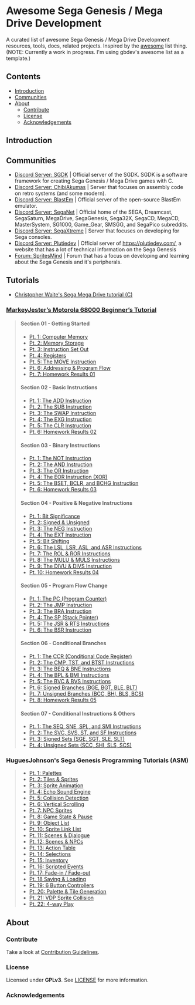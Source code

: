 # Awesome Sega Genesis / Mega Drive Development

A curated list of awesome Sega Genesis / Mega Drive Development resources, tools, docs, related projects. Inspired by the [awesome](https://github.com/sindresorhus/awesome) list thing. (NOTE: Currently a work in progress. I'm using gbdev's awesome list as a template.)

## Contents

- [Introduction](#introduction)
- [Communities](#communities)
- [About](#about)
  - [Contribute](#contribute)
  - [License](#license)
  - [Acknowledgements](#acknowledgements)

## Introduction

## Communities

- [Discord Server: SGDK](https://discord.gg/hpHesQG) | Official server of the SGDK. SGDK is a software framework for creating Sega Genesis / Mega Drive games with C.
- [Discord Server: ChibiAkumas](https://discord.gg/QYZUW5a) | Server that focuses on assembly code on retro systems (and some modern).
- [Discord Server: BlastEm](https://discord.gg/mQW4MKD) | Official server of the open-source BlastEm emulator.
- [Discord Server: SegaNet](https://discord.gg/KzkE4Pq) | Official home of the SEGA, Dreamcast, SegaSaturn, MegaDrive, SegaGenesis, Sega32X, SegaCD, MegaCD, MasterSystem, SG1000, Game_Gear, SMSGG, and SegaPico subreddits.
- [Discord Server: SegaXtreme](https://discord.gg/C5TbdCH) | Server that focuses on developing for Sega consoles.
- [Discord Server: Plutiedev](https://discord.gg/k79rzTz) | Official server of https://plutiedev.com/, a website that has a lot of technical information on the Sega Genesis
- [Forum: SpritesMind](http://gendev.spritesmind.net/forum/) | Forum that has a focus on developing and learning about the Sega Genesis and it's peripherals.

## Tutorials
- [Christopher Waite's Sega Mega Drive tutorial (C)](https://www.bytesizeadventures.com/modern-mega-drive-programming-getting-started/)
### [MarkeyJester’s Motorola 68000 Beginner’s Tutorial](http://mrjester.hapisan.com/04_MC68/Index.html)
> #### Section 01 - Getting Started
> - [Pt. 1: Computer Memory](http://mrjester.hapisan.com/04_MC68/Sect01Part01/Index.html)
> - [Pt. 2: Memory Storage](http://mrjester.hapisan.com/04_MC68/Sect01Part02/Index.html)
> - [Pt. 3: Instruction Set Out](http://mrjester.hapisan.com/04_MC68/Sect01Part03/Index.html)
> - [Pt. 4: Registers](http://mrjester.hapisan.com/04_MC68/Sect01Part04/Index.html)
> - [Pt. 5: The MOVE Instruction](http://mrjester.hapisan.com/04_MC68/Sect01Part05/Index.html)
> - [Pt. 6: Addressing & Program Flow](http://mrjester.hapisan.com/04_MC68/Sect01Part06/Index.html)
> - [Pt. 7: Homework Results 01](http://mrjester.hapisan.com/04_MC68/Sect01Part07/Index.html)
> #### Section 02 - Basic Instructions
> - [Pt. 1: The ADD Instruction](http://mrjester.hapisan.com/04_MC68/Sect02Part01/Index.html)
> - [Pt. 2: The SUB Instruction](http://mrjester.hapisan.com/04_MC68/Sect02Part02/Index.html)
> - [Pt. 3: The SWAP Instruction](http://mrjester.hapisan.com/04_MC68/Sect02Part03/Index.html)
> - [Pt. 4: The EXG Instruction](http://mrjester.hapisan.com/04_MC68/Sect02Part04/Index.html)
> - [Pt. 5: The CLR Instruction](http://mrjester.hapisan.com/04_MC68/Sect02Part05/Index.html)
> - [Pt. 6: Homework Results 02](http://mrjester.hapisan.com/04_MC68/Sect02Part06/Index.html)
> #### Section 03 - Binary Instructions
> - [Pt. 1: The NOT Instruction](http://mrjester.hapisan.com/04_MC68/Sect03Part01/Index.html)
> - [Pt. 2: The AND Instruction](http://mrjester.hapisan.com/04_MC68/Sect03Part02/Index.html)
> - [Pt. 3: The OR Instruction](http://mrjester.hapisan.com/04_MC68/Sect03Part03/Index.html)
> - [Pt. 4: The EOR Instruction (XOR)](http://mrjester.hapisan.com/04_MC68/Sect03Part04/Index.html)
> - [Pt. 5: The BSET, BCLR, and BCHG Instruction](http://mrjester.hapisan.com/04_MC68/Sect03Part05/Index.html)
> - [Pt. 6: Homework Results 03](http://mrjester.hapisan.com/04_MC68/Sect03Part06/Index.html)
> #### Section 04 - Positive & Negative Instructions
> - [Pt. 1: Bit Significance](http://mrjester.hapisan.com/04_MC68/Sect04Part01/Index.html)
> - [Pt. 2: Signed & Unsigned](http://mrjester.hapisan.com/04_MC68/Sect04Part02/Index.html)
> - [Pt. 3: The NEG Instruction](http://mrjester.hapisan.com/04_MC68/Sect04Part03/Index.html)
> - [Pt. 4: The EXT Instruction](http://mrjester.hapisan.com/04_MC68/Sect04Part04/Index.html)
> - [Pt. 5: Bit Shifting](http://mrjester.hapisan.com/04_MC68/Sect04Part05/Index.html)
> - [Pt. 6: The LSL, LSR, ASL, and ASR Instructions](http://mrjester.hapisan.com/04_MC68/Sect04Part06/Index.html)
> - [Pt. 7: The ROL & ROR Instructions](http://mrjester.hapisan.com/04_MC68/Sect04Part07/Index.html)
> - [Pt. 8: The MULU & MULS Instructions](http://mrjester.hapisan.com/04_MC68/Sect04Part08/Index.html)
> - [Pt. 9: The DIVU & DIVS Instruction](http://mrjester.hapisan.com/04_MC68/Sect04Part09/Index.html)
> - [Pt. 10: Homework Results 04](http://mrjester.hapisan.com/04_MC68/Sect04Part10/Index.html)
> #### Section 05 - Program Flow Change
> - [Pt. 1: The PC (Program Counter)](http://mrjester.hapisan.com/04_MC68/Sect05Part01/Index.html)
> - [Pt. 2: The JMP Instruction](http://mrjester.hapisan.com/04_MC68/Sect05Part02/Index.html)
> - [Pt. 3: The BRA Instruction](http://mrjester.hapisan.com/04_MC68/Sect05Part03/Index.html)
> - [Pt. 4: The SP (Stack Pointer)](http://mrjester.hapisan.com/04_MC68/Sect05Part04/Index.html)
> - [Pt. 5: The JSR & RTS Instructions](http://mrjester.hapisan.com/04_MC68/Sect05Part05/Index.html)
> - [Pt. 6: The BSR Instruction](http://mrjester.hapisan.com/04_MC68/Sect05Part06/Index.html)
> #### Section 06 - Conditional Branches
> - [Pt. 1: The CCR (Conditional Code Register)](http://mrjester.hapisan.com/04_MC68/Sect06Part01/Index.html)
> - [Pt. 2: The CMP, TST, and BTST Instructions](http://mrjester.hapisan.com/04_MC68/Sect06Part02/Index.html)
> - [Pt. 3: The BEQ & BNE Instructions](http://mrjester.hapisan.com/04_MC68/Sect06Part03/Index.html)
> - [Pt. 4: The BPL & BMI Instructions](http://mrjester.hapisan.com/04_MC68/Sect06Part04/Index.html)
> - [Pt. 5: The BVC & BVS Instructions](http://mrjester.hapisan.com/04_MC68/Sect06Part05/Index.html)
> - [Pt. 6: Signed Branches (BGE, BGT, BLE, BLT)](http://mrjester.hapisan.com/04_MC68/Sect06Part06/Index.html)
> - [Pt. 7: Unsigned Branches (BCC, BHI, BLS, BCS)](http://mrjester.hapisan.com/04_MC68/Sect06Part07/Index.html)
> - [Pt. 8: Homework Results 05](http://mrjester.hapisan.com/04_MC68/Sect06Part08/Index.html)
> #### Section 07 - Conditional Instructions & Others
> - [Pt. 1: The SEQ, SNE, SPL, and SMI Instructions](http://mrjester.hapisan.com/04_MC68/Sect07Part01/Index.html)
> - [Pt. 2: The SVC, SVS, ST, and SF Instructions](http://mrjester.hapisan.com/04_MC68/Sect07Part02/Index.html)
> - [Pt. 3: Signed Sets (SGE, SGT, SLE, SLT)](http://mrjester.hapisan.com/04_MC68/Sect07Part03/Index.html)
> - [Pt. 4: Unsigned Sets (SCC, SHI, SLS, SCS)](http://mrjester.hapisan.com/04_MC68/Sect07Part04/Index.html)
### HuguesJohnson's Sega Genesis Programming Tutorials (ASM)
> - [Pt. 1: Palettes](https://huguesjohnson.com/programming/genesis/palettes/)
> - [Pt. 2: Tiles & Sprites](https://huguesjohnson.com/programming/genesis/tiles-sprites/)
> - [Pt. 3: Sprite Animation](https://huguesjohnson.com/programming/genesis/animated-sprites/)
> - [Pt. 4: Echo Sound Engine](https://huguesjohnson.com/programming/genesis/echo/)
> - [Pt. 5: Collision Detection](https://huguesjohnson.com/programming/genesis/collision-detection/)
> - [Pt. 6: Vertical Scrolling](https://huguesjohnson.com/programming/genesis/vscroll/)
> - [Pt. 7: NPC Sprites](https://huguesjohnson.com/programming/genesis/npcs/)
> - [Pt. 8: Game State & Pause](https://huguesjohnson.com/programming/genesis/game-state/)
> - [Pt. 9: Object List](https://huguesjohnson.com/programming/genesis/objects/)
> - [Pt. 10: Sprite Link List](https://huguesjohnson.com/programming/genesis/spritelist/)
> - [Pt. 11: Scenes & Dialogue](https://huguesjohnson.com/programming/genesis/scenes-dialogs/)
> - [Pt. 12: Scenes & NPCs](https://huguesjohnson.com/programming/genesis/scene-npcs/)
> - [Pt. 13: Action Table](https://huguesjohnson.com/programming/genesis/actiontable/)
> - [Pt. 14: Selections](https://huguesjohnson.com/programming/genesis/selections/)
> - [Pt. 15: Inventory](https://huguesjohnson.com/programming/genesis/inventory/)
> - [Pt. 16: Scripted Events](https://huguesjohnson.com/programming/genesis/scripted-events/)
> - [Pt. 17: Fade-in / Fade-out](https://huguesjohnson.com/programming/genesis/fade/)
> - [Pt. 18 Saving & Loading](https://huguesjohnson.com/programming/genesis/save-load/)
> - [Pt. 19: 6 Button Controllers](https://huguesjohnson.com/programming/genesis/6button/)
> - [Pt. 20: Palette & Tile Generation](https://huguesjohnson.com/programming/genesis/palette-tile-generation/)
> - [Pt. 21: VDP Sprite Collision](https://huguesjohnson.com/programming/genesis/collision-vdp/)
> - [Pt. 22: 4-way Play](https://huguesjohnson.com/programming/genesis/4way/)

## About

### Contribute

Take a look at [Contribution Guidelines](CONTRIBUTING.md).

### License

Licensed under **GPLv3**.
See [LICENSE](LICENSE) for more information.

### Acknowledgements


